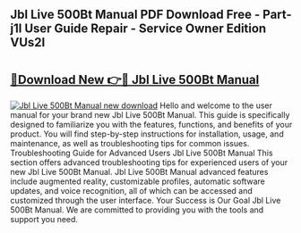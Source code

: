 ## Jbl Live 500Bt Manual PDF Download Free - Part-j1l User Guide Repair - Service Owner Edition VUs2I

# <h2><a href="http://bc3868.oget.top/?id=Jbl+Live+500Bt+Manual">🔗Download New 👉🔴 Jbl Live 500Bt Manual</a></h2>

[![Jbl Live 500Bt Manual new download](https://i.imgur.com/5g1atiW.png)](http://bc3868.oget.top/?id=Jbl+Live+500Bt+Manual)
Hello and welcome to the user manual for your brand new Jbl Live 500Bt Manual. This guide is specifically designed to familiarize you with the features, functions, and benefits of your product. You will find step-by-step instructions for installation, usage, and maintenance, as well as troubleshooting tips for common issues. Troubleshooting Guide for Advanced Users Jbl Live 500Bt Manual This section offers advanced troubleshooting tips for experienced users of your new Jbl Live 500Bt Manual. Jbl Live 500Bt Manual advanced features include augmented reality, customizable profiles, automatic software updates, and voice recognition, all of which can be accessed and customized through the user interface. Your Success is Our Goal Jbl Live 500Bt Manual. We are committed to providing you with the tools and support you need.

